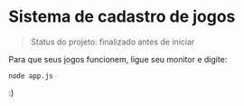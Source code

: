 <h1>Sistema de cadastro de jogos</h1>

> Status do projeto: finalizado antes de iniciar

Para que seus jogos funcionem, ligue seu monitor e digite:

```
node app.js
```

:)